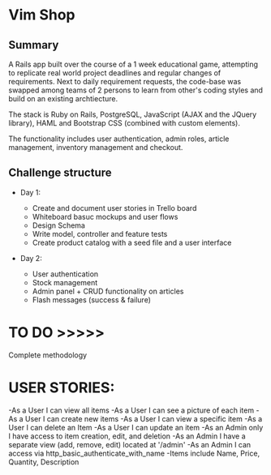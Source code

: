 # Vim Shop

## Summary
A Rails app built over the course of a 1 week educational game, attempting to replicate real world project deadlines and regular changes of requirements. Next to daily requirement requests, the code-base was swapped among teams of 2 persons to learn from other's coding styles and build on an existing archtiecture.

The stack is Ruby on Rails, PostgreSQL, JavaScript (AJAX and the JQuery library), HAML and Bootstrap CSS (combined with custom elements).

The functionality includes user authentication, admin roles, article management, inventory management and checkout.

## Challenge structure
* Day 1:
  * Create and document user stories in Trello board
  * Whiteboard basuc mockups and user flows
  * Design Schema
  * Write model, controller and feature tests
  * Create product catalog with a seed file and a user interface

* Day 2:
  * User authentication
  * Stock management
  * Admin panel + CRUD functionality on articles
  * Flash messages (success & failure)

# TO DO >>>>>

Complete methodology


# USER STORIES:
-As a User I can view all items
-As a User I can see a picture of each item
-As a User I can create new items
-As a User I can view a specific item
-As a User I can delete an Item
-As a User I can update an item
-As an Admin only I have access to item creation, edit, and deletion
-As an Admin I have a separate view (add, remove, edit) located at '/admin'
-As an Admin I can access via http_basic_authenticate_with_name
-Items include Name, Price, Quantity, Description
